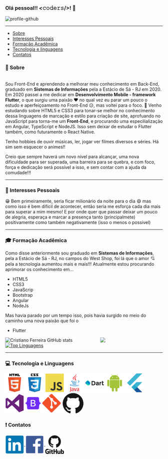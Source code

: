 ### Olá pessoal!! <𝚌𝚘𝚍𝚎𝚛𝚜/>! 👋 


![profile-github](https://user-images.githubusercontent.com/68359459/116831909-8d551f00-ab88-11eb-9d10-40219013ab04.jpeg)

***
- [Sobre](#-sobre) 
- [Interesses Pessoais](#-interesses-pessoais)
- [Formação Acadêmica](#-formacao-academica)
- [Tecnologia e linguagens](#-tecnologia-linguagem)
- [Contatos](#-contatos)

### :blue_book: Sobre
<br>Sou Front-End e aprendendo a melhorar meu conhecimento em Back-End, graduado em **Sistemas de Informações** pela a Estácio de Sá - RJ em 2020. Em 2020 passei a me dedicar em **Desenvolvimento Mobile - framework Flutter**, o que surgiu uma paixão  :heart: no qual vez eu parar um pouco o estudo e aperfeiçoamento no Front-End :disappointed_relieved:, mas voltei para o foco. :sparkling_heart:
Venho estudando sobre HTML5 e CSS3 para tonar-se melhor no conhecimento dessa linguagens de marcação e estilo para criação de site, aprofuando no JavaScript para torna-me um **Front-End**, e procurando uma especilialização em Angular, TypeScript e NodeJS. Isso sem deixar de estudar o Flutter também, como futuramente o React Native.

Tenho hobbies de ouvir músicas, ler, jogar ver filmes diversos e séries. Há sim sem esquecer o animes!!

Creio que sempre haverá um novo nível para alcançar, uma nova dificuldade para ser superada, uma barreira para se quebra, e com foco, força e dedicação será possível a isso, e sem contar com a ajuda da comudade!!!

---

### :memo: Interesses Pessoais

:grin: Bem primeiramente, seria ficar milionário da noite para o dia :smile: mas como isso é bem difícil de acontecer, então seria me esforça cada dia mais para superar a mim mesmo!
E por onde quer que passar deixar um pouco de alegria, esperaça e marcar a presença tanto (principalmete) positivamente como também negativamente (isso o menos o possível)

---
### :mortar_board: Formação Acadêmica
Como disse anteriormente sou graduado em **Sistemas de Informações**, pela a Estácio de Sá - RJ, no campos do West Shop, foi lá que o amor :cupid: pela a tecnologia aumentou mais e mais!!!
Atualmente estou procurando aprimorar os conhecimento em...
- HTML5
- CSS3
- JavaScrip
- Bootstrap
- Angular
- NodeJs

Mas havia parado por um tempo isso, pois havia surgido no meio do caminho uma nova paixão que foi o
- Flutter


<img align='right' src='https://user-images.githubusercontent.com/5713670/87202985-820dcb80-c2b6-11ea-9f56-7ec461c497c3.gif' width='200"'>

![Cristiano Ferreira GitHub stats](https://github-readme-stats.vercel.app/api?username=cristianodasilvaferreira&theme=radical&show_icons=true) [![Top Linguagens](https://github-readme-stats.vercel.app/api/top-langs/?username=cristianodasilvaferreira&layout=compact)](https://github.com/cristianodasilvaferreira/github-readme-stats)

---

### 💻 Tecnologia e Linguagens

<img align="center" alt="HTML5" heigt="50" width="60" src="https://raw.githubusercontent.com/devicons/devicon/master/icons/html5/html5-original-wordmark.svg" style="max-width:100%;"> <img align="center" alt="CSS3" heigt="50" width="60" src="https://raw.githubusercontent.com/devicons/devicon/master/icons/css3/css3-original-wordmark.svg" style="max-width:100%;"> <img align="center" alt="JS" heigt="50" width="60" src="https://raw.githubusercontent.com/devicons/devicon/master/icons/javascript/javascript-original.svg" style="max-width:100%;"> <img align="center" alt="Java" heigt="50" width="60" src="https://raw.githubusercontent.com/devicons/devicon/master/icons/java/java-original-wordmark.svg" style="max-width:100%;"> <img align="center" alt="Dart" heigt="50" width="60" src="https://raw.githubusercontent.com/devicons/devicon/master/icons/dart/dart-original-wordmark.svg" style="max-width:60%;"> <img align="center" alt="Android" heigt="50" width="60" src="https://raw.githubusercontent.com/devicons/devicon/master/icons/android/android-original.svg" style="max-width:100%;"> <img align="center" alt="Flutter" heigt="50" width="60" src="https://raw.githubusercontent.com/devicons/devicon/master/icons/flutter/flutter-original.svg" style="max-width:100%;"> <img align="center" alt="VSCode" heigt="50" width="60" src="https://raw.githubusercontent.com/devicons/devicon/master/icons/visualstudio/visualstudio-plain.svg" style="max-width:100%;"> <img align="center" alt="Bootstrap" heigt="40" width="50" src="https://raw.githubusercontent.com/devicons/devicon/master/icons/bootstrap/bootstrap-plain.svg" style="max-width:100%;"> <img align="center" alt="Git" heigt="50" width="60" src="https://raw.githubusercontent.com/devicons/devicon/master/icons/git/git-original.svg" style="max-width:100%;"> <img align="center" alt="GitHub" heigt="60" width="70" src="https://raw.githubusercontent.com/devicons/devicon/master/icons/github/github-original.svg" style="max-width:100%;"> 

### :heavy_exclamation_mark: Contatos
<a href="https://www.linkedin.com/in/cristiano-da-silva-ferreira/" target="_blank">
<img align="center" alt="Linkedin" heigt="50" width="60" src="https://raw.githubusercontent.com/devicons/devicon/master/icons/linkedin/linkedin-original.svg" style="max-width:100%;"> </a> <a href="https://www.facebook.com/CristianoSilvaFerreiraTi/" target="_blank">
<img align="center" alt="Facebook" heigt="50" width="60" src="https://raw.githubusercontent.com/devicons/devicon/master/icons/facebook/facebook-original.svg" style="max-width:100%;"> </a> <a href="https://github.com/CristianoDaSilvaFerreira" target="_blank">
<img align="center" alt="Linkedin" heigt="50" width="60" src="https://raw.githubusercontent.com/devicons/devicon/master/icons/github/github-original-wordmark.svg" style="max-width:100%;"> </a>
 


<!--
**CristianoDaSilvaFerreira/CristianoDaSilvaFerreira** is a ✨ _special_ ✨ repository because its `README.md` (this file) appears on your GitHub profile.

Here are some ideas to get you started:

- 🔭 I’m currently working on ...
- 🌱 I’m currently learning ...
- 👯 I’m looking to collaborate on ...
- 🤔 I’m looking for help with ...
- 💬 Ask me about ...
- 📫 How to reach me: ...
- 😄 Pronouns: ...
- ⚡ Fun fact: ...
-->
